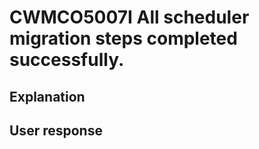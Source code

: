 # CWMCO5007I All scheduler migration steps completed successfully.

## Explanation

## User response